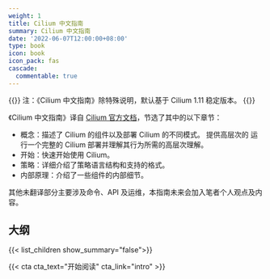 ```yaml
---
weight: 1
title: Cilium 中文指南
summary: Cilium 中文指南
date: '2022-06-07T12:00:00+08:00'
type: book
icon: book
icon_pack: fas
cascade:
  commentable: true
---
```


{{<callout note>}}
注：《Cilium 中文指南》除特殊说明，默认基于 Cilium 1.11  稳定版本。
{{</callout>}}

《Cilium 中文指南》译自 [Cilium 官方文档](https://docs.cilium.io/en/v1.11/)，节选了其中的以下章节：

- 概念：描述了 Cilium 的组件以及部署 Cilium 的不同模式。 提供高层次的
  运行一个完整的 Cilium 部署并理解其行为所需的高层次理解。
- 开始：快速开始使用 Cilium。
- 策略：详细介绍了策略语言结构和支持的格式。
- 内部原理：介绍了一些组件的内部细节。

其他未翻译部分主要涉及命令、API 及运维，本指南未来会加入笔者个人观点及内容。

## 大纲

{{< list_children show_summary="false">}}

{{< cta cta_text="开始阅读" cta_link="intro" >}}
